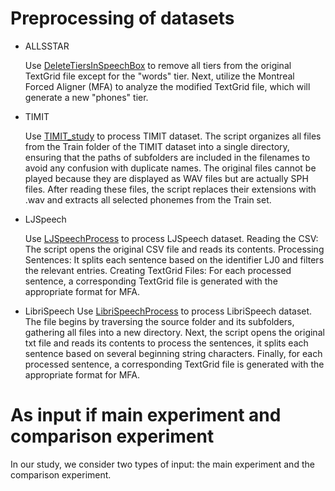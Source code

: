 # Preprocessing of datasets
- ALLSSTAR
  
  Use [DeleteTiersInSpeechBox](https://github.com/sustech-topology/TopCap/blob/main/dataset%20preprocessing/DeleteTiersInSpeechBox.py) to remove all 
  tiers from the original TextGrid file except for the "words" tier. Next, utilize the Montreal Forced Aligner (MFA) to analyze the modified TextGrid 
  file, which will generate a new "phones" tier. 
  
- TIMIT
  
  Use [TIMIT_study](https://github.com/sustech-topology/TopCap/blob/main/dataset%20preprocessing/TIMIT_study.py) to process TIMIT dataset. The script 
  organizes all files from the Train folder of the TIMIT dataset into a single directory, ensuring that the paths of subfolders are included in the 
  filenames to avoid any confusion with duplicate names. The original files cannot be played because they are displayed as WAV files but are actually 
  SPH files. After reading these files, the script replaces their extensions with .wav and extracts all selected phonemes from the Train set.
  
- LJSpeech
  
  Use [LJSpeechProcess](https://github.com/sustech-topology/TopCap/blob/main/dataset%20preprocessing/LJSpeechProcess.py) to process LJSpeech dataset. 
  Reading the CSV: The script opens the original CSV file and reads its contents. Processing Sentences: It splits each sentence based on the identifier 
  LJ0 and filters the relevant entries. Creating TextGrid Files: For each processed sentence, a corresponding TextGrid file is generated with the 
  appropriate format for MFA.
  
- LibriSpeech
  Use [LibriSpeechProcess](https://github.com/sustech-topology/TopCap/blob/main/dataset%20preprocessing/LibriSpeechProcess.py) to process LibriSpeech 
  dataset. The file begins by traversing the source folder and its subfolders, gathering all files into a new directory. Next, the script opens the 
  original txt file and reads its contents to process the sentences, it splits each sentence based on several beginning string characters. Finally, for 
  each processed sentence, a corresponding TextGrid file is generated with the appropriate format for MFA.

# As input if main experiment and comparison experiment
In our study, we consider two types of input: the main experiment and the comparison experiment.
